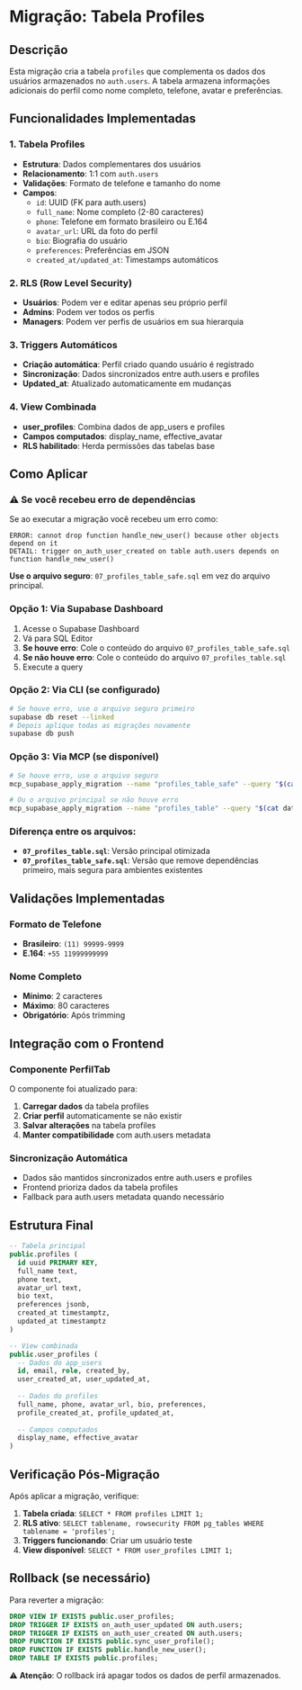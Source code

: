 # Migração: Tabela Profiles

## Descrição
Esta migração cria a tabela `profiles` que complementa os dados dos usuários armazenados no `auth.users`. A tabela armazena informações adicionais do perfil como nome completo, telefone, avatar e preferências.

## Funcionalidades Implementadas

### 1. Tabela Profiles
- **Estrutura**: Dados complementares dos usuários
- **Relacionamento**: 1:1 com `auth.users`
- **Validações**: Formato de telefone e tamanho do nome
- **Campos**:
  - `id`: UUID (FK para auth.users)
  - `full_name`: Nome completo (2-80 caracteres)
  - `phone`: Telefone em formato brasileiro ou E.164
  - `avatar_url`: URL da foto do perfil
  - `bio`: Biografia do usuário
  - `preferences`: Preferências em JSON
  - `created_at/updated_at`: Timestamps automáticos

### 2. RLS (Row Level Security)
- **Usuários**: Podem ver e editar apenas seu próprio perfil
- **Admins**: Podem ver todos os perfis
- **Managers**: Podem ver perfis de usuários em sua hierarquia

### 3. Triggers Automáticos
- **Criação automática**: Perfil criado quando usuário é registrado
- **Sincronização**: Dados sincronizados entre auth.users e profiles
- **Updated_at**: Atualizado automaticamente em mudanças

### 4. View Combinada
- **user_profiles**: Combina dados de app_users e profiles
- **Campos computados**: display_name, effective_avatar
- **RLS habilitado**: Herda permissões das tabelas base

## Como Aplicar

### ⚠️ Se você recebeu erro de dependências

Se ao executar a migração você recebeu um erro como:
```
ERROR: cannot drop function handle_new_user() because other objects depend on it
DETAIL: trigger on_auth_user_created on table auth.users depends on function handle_new_user()
```

**Use o arquivo seguro**: `07_profiles_table_safe.sql` em vez do arquivo principal.

### Opção 1: Via Supabase Dashboard
1. Acesse o Supabase Dashboard
2. Vá para SQL Editor
3. **Se houve erro**: Cole o conteúdo do arquivo `07_profiles_table_safe.sql`
4. **Se não houve erro**: Cole o conteúdo do arquivo `07_profiles_table.sql`
5. Execute a query

### Opção 2: Via CLI (se configurado)
```bash
# Se houve erro, use o arquivo seguro primeiro
supabase db reset --linked
# Depois aplique todas as migrações novamente
supabase db push
```

### Opção 3: Via MCP (se disponível)
```bash
# Se houve erro, use o arquivo seguro
mcp_supabase_apply_migration --name "profiles_table_safe" --query "$(cat database/07_profiles_table_safe.sql)"

# Ou o arquivo principal se não houve erro
mcp_supabase_apply_migration --name "profiles_table" --query "$(cat database/07_profiles_table.sql)"
```

### Diferença entre os arquivos:
- **`07_profiles_table.sql`**: Versão principal otimizada
- **`07_profiles_table_safe.sql`**: Versão que remove dependências primeiro, mais segura para ambientes existentes

## Validações Implementadas

### Formato de Telefone
- **Brasileiro**: `(11) 99999-9999`
- **E.164**: `+55 11999999999`

### Nome Completo
- **Mínimo**: 2 caracteres
- **Máximo**: 80 caracteres
- **Obrigatório**: Após trimming

## Integração com o Frontend

### Componente PerfilTab
O componente foi atualizado para:
1. **Carregar dados** da tabela profiles
2. **Criar perfil** automaticamente se não existir
3. **Salvar alterações** na tabela profiles
4. **Manter compatibilidade** com auth.users metadata

### Sincronização Automática
- Dados são mantidos sincronizados entre auth.users e profiles
- Frontend prioriza dados da tabela profiles
- Fallback para auth.users metadata quando necessário

## Estrutura Final

```sql
-- Tabela principal
public.profiles (
  id uuid PRIMARY KEY,
  full_name text,
  phone text,
  avatar_url text,
  bio text,
  preferences jsonb,
  created_at timestamptz,
  updated_at timestamptz
)

-- View combinada
public.user_profiles (
  -- Dados do app_users
  id, email, role, created_by,
  user_created_at, user_updated_at,
  
  -- Dados do profiles
  full_name, phone, avatar_url, bio, preferences,
  profile_created_at, profile_updated_at,
  
  -- Campos computados
  display_name, effective_avatar
)
```

## Verificação Pós-Migração

Após aplicar a migração, verifique:

1. **Tabela criada**: `SELECT * FROM profiles LIMIT 1;`
2. **RLS ativo**: `SELECT tablename, rowsecurity FROM pg_tables WHERE tablename = 'profiles';`
3. **Triggers funcionando**: Criar um usuário teste
4. **View disponível**: `SELECT * FROM user_profiles LIMIT 1;`

## Rollback (se necessário)

Para reverter a migração:
```sql
DROP VIEW IF EXISTS public.user_profiles;
DROP TRIGGER IF EXISTS on_auth_user_updated ON auth.users;
DROP TRIGGER IF EXISTS on_auth_user_created ON auth.users;
DROP FUNCTION IF EXISTS public.sync_user_profile();
DROP FUNCTION IF EXISTS public.handle_new_user();
DROP TABLE IF EXISTS public.profiles;
```

⚠️ **Atenção**: O rollback irá apagar todos os dados de perfil armazenados.
